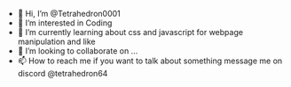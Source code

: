 - 👋 Hi, I’m @Tetrahedron0001
- 👀 I’m interested in Coding
- 🌱 I’m currently learning about css and javascript for webpage manipulation and like
- 💞️ I’m looking to collaborate on ...
- 📫 How to reach me if you want to talk about something message me on discord @tetrahedron64

<!---
Tetrahedron0001/Tetrahedron0001 is a ✨ special ✨ repository because its `README.md` (this file) appears on your GitHub profile.
You can click the Preview link to take a look at your changes.
--->
